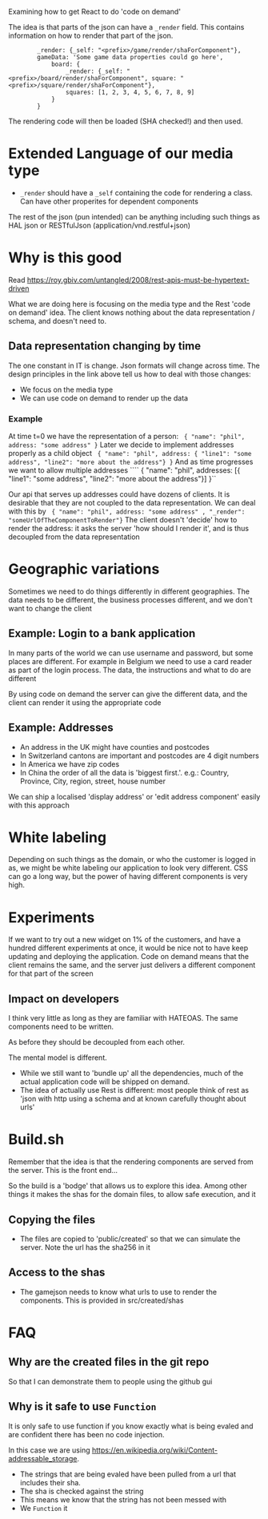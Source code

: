 Examining how to get React to do 'code on demand'

The idea is that parts of the json can have a `_render` field. This contains
information on how to render that part of the json.


``` {
        _render: {_self: "<prefix>/game/render/shaForComponent"},
        gameData: 'Some game data properties could go here',
            board: {
                _render: {_self: "<prefix>/board/render/shaForComponent", square: "<prefix>/square/render/shaForComponent"},
                squares: [1, 2, 3, 4, 5, 6, 7, 8, 9]
            }
        }
```
The  rendering code will then be loaded (SHA checked!) and then used.

# Extended Language of our media type 

* `_render` should have a `_self` containing the code for rendering a class. Can have other properites for dependent components

The rest of the json (pun intended) can be anything including such things as HAL json or RESTfulJson (application/vnd.restful+json)

# Why is this good
Read https://roy.gbiv.com/untangled/2008/rest-apis-must-be-hypertext-driven

What we are doing here is focusing on the media type and the Rest 'code on demand' idea. 
The client knows nothing about the data representation / schema, and doesn't need to.

## Data representation changing by time
The one constant in IT is change. Json formats will change across time. The design principles in the link above tell us how to deal with those changes:
* We focus on the media type
* We can use code on demand to render up the data

### Example

At time t=0 we have the representation of a person:
``` { "name": "phil", address: "some address" }```
Later we decide to implement addresses properly as a child object
``` { "name": "phil", address: { "line1": "some address", "line2": "more about the address"} }```
And as time progresses we want to allow multiple addresses
```` { "name": "phil", addresses: [{ "line1": "some address", "line2": "more about the address"}] }``

Our api that serves up addresses could have dozens of clients. It is desirable that they are not coupled to the data representation. 
We can deal with this by
``` { "name": "phil", address: "some address" , "_render": "someUrlOfTheComponentToRender"}```
The client doesn't 'decide' how to render the address: it asks the server 'how should I render it', and is thus decoupled from the data representation

# Geographic variations

Sometimes we need to do things differently in different geographies. The data needs to be different, the business processes different, and we don't want to change the client

## Example: Login to a bank application

In many parts of the world we can use username and password, but some places are different. For example in  Belgium we need to use a card reader as part of the login process. 
The data, the instructions and what to do are different

By using code on demand the server can give the different data, and the client can render it using the appropriate code

## Example: Addresses

* An address in the UK might have counties and postcodes 
* In Switzerland cantons are important and postcodes are 4 digit numbers
* In America we have zip codes
* In China the order of all the data is 'biggest first.'. e.g.: Country, Province, City, region, street, house number

We can ship a localised 'display address' or 'edit address component' easily with this approach

# White labeling

Depending on such things as the domain, or who the customer is logged in as, we might be white labeling our application to look very different. CSS can go
a long way, but the power of having different components is very high.

# Experiments

If we want to try out a new widget on 1% of the customers, and have a hundred different experiments at once, it would be nice not to have keep
updating and deploying the application. Code on demand means that the client remains the same, and the server just delivers a different component for that part of the screen


## Impact on developers
I think very little as long as they are familiar with HATEOAS. The same components need to be written. 

As before they should be decoupled from each other.

The mental model is different.
 * While we still want to 'bundle up' all the dependencies, much of the actual application code will be shipped on demand.
* The idea of actually use Rest is different: most people think of rest as 'json with http using a schema and at known carefully thought about urls' 

# Build.sh
Remember that the idea is that the rendering components are served from the server. This is the front end...

So the build is a 'bodge' that allows us to explore this idea. 
Among other things it makes the shas for the domain files, to allow safe execution, and it  


## Copying the files
* The files are copied to 'public/created' so that we can simulate the server. Note the url has the sha256 in it

## Access to the shas
* The gamejson needs to know what urls to use to render the components. This is provided in src/created/shas

# FAQ

## Why are the created files in the git repo
So that I can demonstrate them to people using the github gui

## Why is it safe to use `Function`
It is only safe to use function if you know exactly what is being evaled and are confident there has been no code injection.

In this case we are using https://en.wikipedia.org/wiki/Content-addressable_storage. 
* The strings that are being evaled have been pulled from a url that includes their sha. 
* The sha is checked against the string
* This means we know that the string has not been messed with
* We `Function` it

